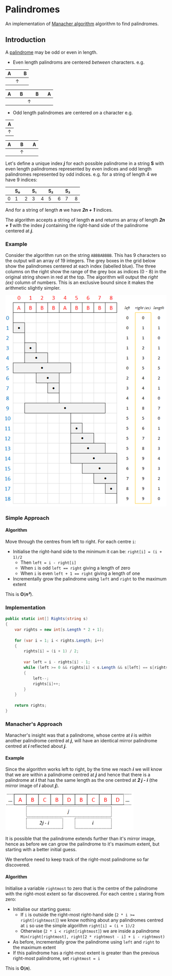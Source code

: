 # Palindromes

An implementation of [Manacher algorithm](https://en.wikipedia.org/wiki/Longest_palindromic_substring) algorithm to find palindromes.

## Introduction

A [palindrome](https://en.wikipedia.org/wiki/Palindrome) may be odd or even in length.
* Even length palindroms are centered *between* characters. e.g.

| A |   | B |
|---|---|---|
|   | ↑ |   |

| A |   | B |   | B |   | A |
|---|---|---|---|---|---|---|
|   |   |   | ↑ |   |   |   |

* Odd length palindromes are centered *on* a character e.g.

| A |
|---|
| ↑ |

| A |   | B |   | A |
|---|---|---|---|---|
|   |   | ↑ |   |   |

Let's define a unique index ***j*** for each possible palindrome in a string **S** with even length palindromes represented by even indices and odd length palindromes represented by odd indices. e.g. for a string of length 4 we have 9 indices:

|   | S₀|   | S₁|   | S₂|   | S₃|   |
|---|---|---|---|---|---|---|---|---|
| 0 | 1 | 2 | 3 | 4 | 5 | 6 | 7 | 8 |

And for a string of length ***n*** we have ***2n + 1*** indices.

The algorithm accepts a string of length ***n*** and returns an array of length ***2n + 1*** with the index ***j*** containing the right-hand side of the palindrome centered at ***j***.

### Example
Consider the algorithm run on the string `ABBBABBBB`. This has 9 characters so the output will an array of 19 integers. The grey boxes in the grid below show the palindromes centered at each index (labelled blue). The three columns on the right show the range of the grey box as indices (0 - 8) in the original string shown in red at the top. The algorithm will output the *right (ex)* column of numbers. This is an exclusive bound since it makes the arithmetic slightly simpler.

![alt text](https://github.com/rbec/Palindromes/blob/master/example.PNG)

### Simple Approach

#### Algorithm
Move through the centres from left to right. For each centre `i`:
* Initialise the right-hand side to the minimum it can be: `right[i] = (i + 1)/2`
  * Then `left = i - right[i]`
  * When `i` is odd `left == right` giving a length of zero
  * When `i` is even `left + 1 == right` giving a length of one
* Incrementally grow the palindrome using `left` and `right` to the maximum extent

This is **O**(***n²***).

### Implementation
``` C#
public static int[] Rights(string s)
{
    var rights = new int[s.Length * 2 + 1];

    for (var i = 1; i < rights.Length; i++)
    {
        rights[i] = (i + 1) / 2;

        var left = i - rights[i] - 1;
        while (left >= 0 && rights[i] < s.Length && s[left] == s[rights[i]])
        {
            left--;
            rights[i]++;
        }
    }

    return rights;
}
```
### Manacher's Approach
Manacher's insight was that a palindrome, whose centre at ***i*** is *within* another palindrome centred at ***j***, will have an identical mirror palindrome centred at ***i*** reflected about ***j***.

#### Example
Since the algorithm works left to right, by the time we reach ***i*** we will know that we are within a palindrome centred at ***j*** and hence that there is a palindrome at ***i*** that has the same length as the one centred at ***2 j - i*** (the mirror image of ***i*** about ***j***).

![alt text](https://github.com/rbec/Palindromes/blob/master/example_mirror.PNG)

It is possible that the palindrome extends further than it's mirror image, hence as before we can grow the palindrome to it's maximum extent, but starting with a better initial guess.

We therefore need to keep track of the right-most palindrome so far discovered.

#### Algorithm
Initialise a variable `rightmost` to zero that is the centre of the palindrome with the right-most extent so far discovered.
For each centre `i` staring from zero:
* Initialise our starting guess:
   * If `i` is outside the right-most right-hand side (`2 * i >= right[rightmost]`) we know nothing about any palindromes centred at `i` so use the simple algorithm `right[i] = (i + 1)/2`
   * Otherwise (`2 * i < right[rightmost]`) we are inside a palindrome `Min(right[rightmost], right[2 * rightmost - i] + i - rightmost)`
* As before, incrementally grow the palindrome using `left` and `right` to the maximum extent
* If this palindrome has a right-most extent is greater than the previous right-most palindrome, set `rightmost = i`

This is **O**(***n***).
